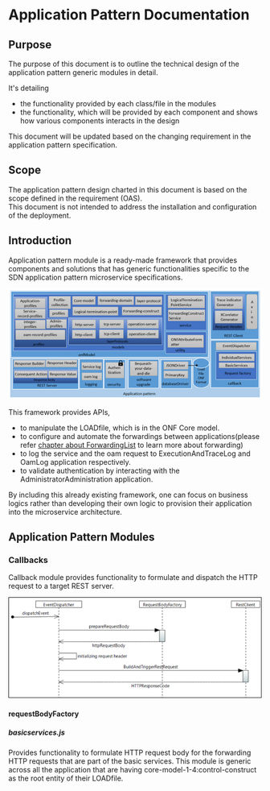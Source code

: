 # Application Pattern Documentation

## Purpose

The purpose of this document is to outline the technical design of the application pattern generic modules in detail.

It's detailing 
* the functionality provided by each class/file in the modules
* the functionality, which will be provided by each component and shows how various components interacts in the design

This document will be updated based on the changing requirement in the application pattern specification.

## Scope

The application pattern design charted in this document is based on the scope defined in the requirement (OAS).  
This document is not intended to address the installation and configuration of the deployment.

## Introduction

Application pattern module is a ready-made framework that provides components and solutions that has generic functionalities specific to the SDN application pattern microservice specifications.

![Overview Modules of the ApplicationPattern](./Figures/ApplicationPatternModulesOverview.png)


This framework provides APIs,
* to manipulate the LOADfile, which is in the ONF Core model.
* to configure and automate the forwardings between applications(please refer [chapter about ForwardingList](../../SpecifyingApplications/ForwardingList/ForwardingList.md) to learn more about forwarding)
* to log the service and the oam request to ExecutionAndTraceLog and OamLog application respectively.
* to validate authentication by interacting with the AdministratorAdministration application.

By including this already existing framework, one can focus on business logics rather than developing their own logic to provision their application into the microservice architecture.

## Application Pattern Modules

### Callbacks

Callback module provides functionality to formulate and dispatch the HTTP request to a target REST server.

![Callback Module](./Figures/CallbacksModule.png)

#### requestBodyFactory

##### basicservices.js

Provides functionality to formulate HTTP request body for the forwarding HTTP requests that are part of the basic services. This module is generic across all the application that are having core-model-1-4:control-construct as the root entity of their LOADfile.